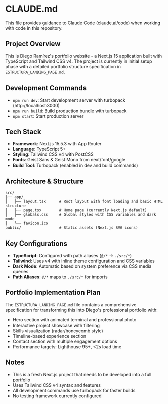 # CLAUDE.md

This file provides guidance to Claude Code (claude.ai/code) when working with code in this repository.

## Project Overview

This is Diego Ramírez's portfolio website - a Next.js 15 application built with TypeScript and Tailwind CSS v4. The project is currently in initial setup phase with a detailed portfolio structure specification in `ESTRUCTURA_LANDING_PAGE.md`.

## Development Commands

- `npm run dev`: Start development server with turbopack (http://localhost:3000)
- `npm run build`: Build production bundle with turbopack
- `npm start`: Start production server

## Tech Stack

- **Framework**: Next.js 15.5.3 with App Router
- **Language**: TypeScript 5+
- **Styling**: Tailwind CSS v4 with PostCSS
- **Fonts**: Geist Sans & Geist Mono from next/font/google
- **Build Tool**: Turbopack (enabled in dev and build commands)

## Architecture & Structure

```
src/
├── app/
│   ├── layout.tsx      # Root layout with font loading and basic HTML structure
│   ├── page.tsx        # Home page (currently Next.js default)
│   ├── globals.css     # Global styles with CSS variables and dark mode
│   └── favicon.ico
public/                 # Static assets (Next.js SVG icons)
```

## Key Configurations

- **TypeScript**: Configured with path aliases (`@/*` → `./src/*`)
- **Tailwind**: Uses v4 with inline theme configuration and CSS variables
- **Dark Mode**: Automatic based on system preference via CSS media queries
- **Path Aliases**: `@/*` maps to `./src/*` for imports

## Portfolio Implementation Plan

The `ESTRUCTURA_LANDING_PAGE.md` file contains a comprehensive specification for transforming this into Diego's professional portfolio with:

- Hero section with animated terminal and professional photo
- Interactive project showcase with filtering
- Skills visualization (radar/honeycomb style)
- Timeline-based experience section
- Contact section with multiple engagement options
- Performance targets: Lighthouse 95+, <2s load time

## Notes

- This is a fresh Next.js project that needs to be developed into a full portfolio
- Uses Tailwind CSS v4 syntax and features
- All development commands use turbopack for faster builds
- No testing framework currently configured